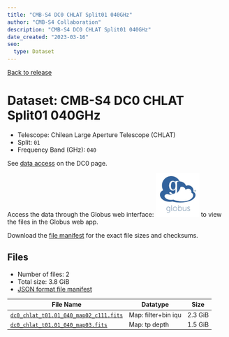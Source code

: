 ```yaml
---
title: "CMB-S4 DC0 CHLAT Split01 040GHz"
author: "CMB-S4 Collaboration"
description: "CMB-S4 DC0 CHLAT Split01 040GHz"
date_created: "2023-03-16"
seo:
  type: Dataset
---
```


[Back to release](./dc0.html#datasets)

# Dataset: CMB-S4 DC0 CHLAT Split01 040GHz

- Telescope: Chilean Large Aperture Telescope (CHLAT) 
- Split: `01`
- Frequency Band (GHz): `040`

See [data access](./dc0.html#data-access) on the DC0 page.

Access the data through the Globus web interface: [![Download via Globus](images/globus-logo.png)](https://app.globus.org/file-manager?origin_id=38f01147-f09e-483d-a552-3866669a846d&origin_path=%2Fdatareleases%2Fdc0%2Fmission%2Fchlat%2Fsplit01%2F040%2F) to view the files in the Globus web app.

Download the [file manifest](https://g-456d30.0ed28.75bc.data.globus.org/datareleases/dc0/mission/chlat/split01/040/manifest.json) for the exact file sizes and checksums.

## Files

- Number of files: 2
- Total size: 3.8 GiB
- [JSON format file manifest](https://g-456d30.0ed28.75bc.data.globus.org/datareleases/dc0/mission/chlat/split01/040/manifest.json)

|                                                                               File Name                                                                               |      Datatype       |  Size   |
| --------------------------------------------------------------------------------------------------------------------------------------------------------------------- | ------------------- | ------- |
| [`dc0_chlat_t01.01_040_map02_c111.fits`](https://g-456d30.0ed28.75bc.data.globus.org/datareleases/dc0/mission/chlat/split01/040/dc0_chlat_t01.01_040_map02_c111.fits) | Map: filter+bin iqu | 2.3 GiB |
| [`dc0_chlat_t01.01_040_map03.fits`](https://g-456d30.0ed28.75bc.data.globus.org/datareleases/dc0/mission/chlat/split01/040/dc0_chlat_t01.01_040_map03.fits)           | Map: tp depth       | 1.5 GiB |
